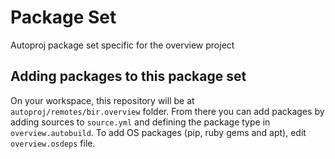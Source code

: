 # Package Set

Autoproj package set specific for the overview project

## Adding packages to this package set

On your workspace, this repository will be at `autoproj/remotes/bir.overview` folder. From there you can add packages by adding sources to `source.yml` and defining the package type in `overview.autobuild`. To add OS packages (pip, ruby gems and apt), edit `overview.osdeps` file.
